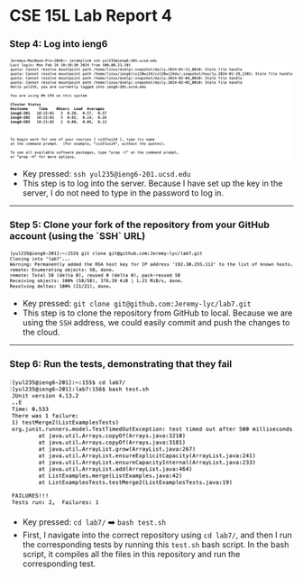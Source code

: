 <h1>CSE 15L Lab Report 4</h1> 

<h3>Step 4: Log into ieng6</h3>

![image](Pictures/cse-15l-lab7-step4.png)

- Key pressed: `ssh yul235@ieng6-201.ucsd.edu`
- This step is to log into the server. Because I have set up the key in the server, I do not need to type in the password to log in.

---

<h3>Step 5: Clone your fork of the repository from your GitHub account (using the `SSH` URL)</h3>

![image](Pictures/cse-15l-lab7-step5.png)

- Key pressed: `git clone git@github.com:Jeremy-lyc/lab7.git`
- This step is to clone the repository from GitHub to local. Because we are using the `SSH` address, we could easily commit and push the changes to the cloud.

---

<h3>Step 6: Run the tests, demonstrating that they fail</h3>

![image](Pictures/cse-15l-lab7-step6.png)

- Key pressed: `cd lab7/` ➡️ `bash test.sh`
- First, I navigate into the correct repository using `cd lab7/`, and then I run the corresponding tests by running this `test.sh` bash script. In the bash script, it compiles all the files in this repository and run the corresponding test.
